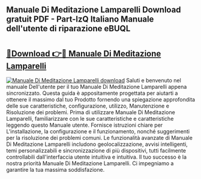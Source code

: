 ## Manuale Di Meditazione Lamparelli Download gratuit PDF - Part-lzQ Italiano Manuale dell'utente di riparazione eBUQL

# <h2><a href="http://dffjtz.blite.top/?on=Manuale+Di+Meditazione+Lamparelli">🔗Download 👉🔴 Manuale Di Meditazione Lamparelli</a></h2>

[![Manuale Di Meditazione Lamparelli download](https://i.imgur.com/lujVjoI.png)](http://dffjtz.blite.top/?on=Manuale+Di+Meditazione+Lamparelli)
Saluti e benvenuto nel manuale Dell'utente per il tuo Manuale Di Meditazione Lamparelli appena sincronizzato. Questa guida è appositamente progettata per aiutarti a ottenere il massimo dal tuo Prodotto fornendo una spiegazione approfondita delle sue caratteristiche, configurazione, utilizzo, Manutenzione e Risoluzione dei problemi. Prima di utilizzare Manuale Di Meditazione Lamparelli, familiarizzare con le sue caratteristiche e caratteristiche leggendo questo Manuale utente. Fornisce istruzioni chiare per L'installazione, la configurazione e il funzionamento, nonché suggerimenti per la risoluzione dei problemi comuni. Le funzionalità avanzate di Manuale Di Meditazione Lamparelli includono geolocalizzazione, avvisi intelligenti, temi personalizzabili e sincronizzazione di più dispositivi, tutti facilmente controllabili dall'interfaccia utente intuitiva e intuitiva. Il tuo successo è la nostra priorità Manuale Di Meditazione Lamparelli. Ci impegniamo a garantire la tua massima soddisfazione.
